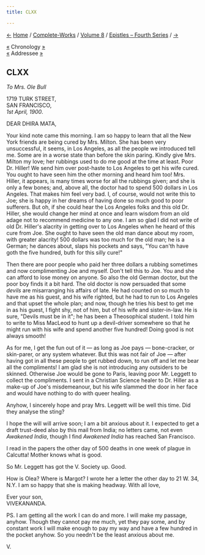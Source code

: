 ```yaml
---
title: CLXX

---
```

<div>

[←](169_joe.htm) [Home](../../../index.htm) /
[Complete-Works](../../complete_works.htm) / [Volume
8](../volume_8_contents.htm) / [Epistles – Fourth
Series](epistles_fourth_series_contents.htm) / [→](171_margot.htm)

  

[«](169_joe.htm) Chronology [»](171_margot.htm)  
[«](163_dhira_mata.htm) Addressee [»](173_dhira_mata.htm)

## CLXX

*To Mrs. Ole Bull*

1719 TURK STREET,  
SAN FRANCISCO,  
*1st April, 1900*.

DEAR DHIRA MATA,

Your kind note came this morning. I am so happy to learn that all the
New York friends are being cured by Mrs. Milton. She has been very
unsuccessful, it seems, in Los Angeles, as all the people we introduced
tell me. Some are in a worse state than before the skin paring. Kindly
give Mrs. Milton my love; her rubbings used to do me good at the time at
least. Poor Dr. Hiller! We send him over post-haste to Los Angeles to
get his wife cured. You ought to have seen him the other morning and
heard him too! Mrs. Hiller, it appears, is many times worse for all the
rubbings given; and she is only a few bones; and, above all, the doctor
had to spend 500 dollars in Los Angeles. That makes him feel very bad.
I, of course, would not write this to Joe; she is happy in her dreams of
having done so much good to poor sufferers. But oh, if she could hear
the Los Angeles folks and this old Dr. Hiller, she would change her mind
at once and learn wisdom from an old adage not to recommend medicine to
any one. I am so glad I did not write of old Dr. Hiller's alacrity in
getting over to Los Angeles when he heard of this cure from Joe. She
ought to have seen the old man dance about my room, with greater
alacrity! 500 dollars was too much for the old man; he is a German; he
dances about, slaps his pockets and says, "You can'th have goth the five
hundred, buth for this silly cure!"

Then there are poor people who paid her three dollars a rubbing
sometimes and now complimenting Joe and myself. Don't tell this to Joe.
You and she can afford to lose money on anyone. So also the old German
doctor, but the poor boy finds it a bit hard. The old doctor is now
persuaded that some *devils* are misarranging his affairs of late. He
had counted on so much to have me as his guest, and his wife righted,
but he had to run to Los Angeles and that upset the whole plan; and now,
though he tries his best to get me in as his guest, I fight shy, not of
him, but of his wife and sister-in-law. He is sure, "Devils must be in
it"; he has been a Theosophical student. I told him to write to Miss
MacLeod to hunt up a devil-driver somewhere so that he might run with
his wife and spend another five hundred! Doing good is not always
smooth!

As for me, I get the fun out of it — as long as Joe pays — bone-cracker,
or skin-parer, or any system whatever. But this was not fair of Joe —
after having got in all these people to get rubbed down, to run off and
let me bear all the compliments! I am glad she is not introducing any
outsiders to be skinned. Otherwise Joe would be gone to Paris, leaving
poor Mr. Leggett to collect the compliments. I sent in a Christian
Science healer to Dr. Hiller as a make-up of Joe's misdemeanour, but his
wife slammed the door in her face and would have nothing to do with
queer healing.

Anyhow, I sincerely hope and pray Mrs. Leggett will be well this time.
Did they analyse the sting?

I hope the will will arrive soon; I am a bit anxious about it. I
expected to get a draft trust-deed also by this mail from India; no
letters came, not even *Awakened India*, though I find *Awakened India*
has reached San Francisco.

I read in the papers the other day of 500 deaths in one week of plague
in Calcutta! Mother knows what is good.

So Mr. Leggett has got the V. Society up. Good.

How is Olea? Where is Margot? I wrote her a letter the other day to 21
W. 34, N.Y. I am so happy that she is making headway. With all love,

Ever your son,  
VIVEKANANDA.

PS. I am getting all the work I can do and more. I will make my passage,
anyhow. Though they cannot pay me much, yet they pay some, and by
constant work I will make enough to pay my way and have a few hundred in
the pocket anyhow. So you needn't be the least anxious about me.

V.

</div>

